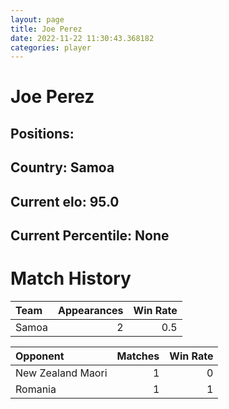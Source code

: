 ```yaml
---  
layout: page  
title: Joe Perez  
date: 2022-11-22 11:30:43.368182  
categories: player  
---
```

# Joe Perez

## Positions: 

## Country: Samoa

## Current elo: 95.0

## Current Percentile: None

# Match History


| Team   |   Appearances |   Win Rate |
|:-------|--------------:|-----------:|
| Samoa  |             2 |        0.5 |

| Opponent          |   Matches |   Win Rate |
|:------------------|----------:|-----------:|
| New Zealand Maori |         1 |          0 |
| Romania           |         1 |          1 |